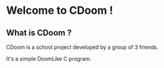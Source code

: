 <h1>Welcome to CDoom !</h1>

<h2>What is CDoom ?</h2>
CDoom is a school project developed by a group of 3 friends.

It's a simple DoomLike C program.